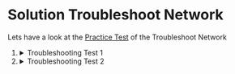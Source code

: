 # Solution Troubleshoot Network

Lets have a look at the [Practice Test](https://kodekloud.com/topic/practice-test-troubleshoot-network/) of the Troubleshoot Network


1. <details>
   <summary>Troubleshooting Test 1</summary>

   We are asked to ensure all the components are working, so first let's examine the cluster to see what state it is in.

   How many nodes, and their status?

   ```
   kubectl get nodes
   ```

   Seems OK...

   Next, the pods

   ```
   kubectl get pods -A
   ```

   Now we see that the `webapp` and `mysql` pods are stuck at `ContainerCreating`. We need to describe the pods and check the errors.

   You will note that they are complaining about `network: unable to allocate IP address`, so clearly we have a networking issue.

   When you did the `get pods` above, did you see any evidence of network support containers, like `flannel` or `weave`?

   No - so we need to install networking support.

   Let's install `Weave`

   ```
   kubectl apply -f https://github.com/weaveworks/weave/releases/download/v2.8.1/weave-daemonset-k8s.yaml
   ```

   Now wait for a minute or so for it to initialize, then check the application pods

   ```
   kubectl get pods -n triton
   ```

   </details>


1. <details>
   <summary>Troubleshooting Test 2</summary>

   Once again let's examine the cluster to see what state it is in.

   How many nodes, and their status?

   ```
   kubectl get nodes
   ```

   Seems OK...

   Next, the pods

   ```
   kubectl get pods -A
   ```

   The kube-proxy pod is not running. It is actually crash-looping which means it tries to start, then fails. As a result the rules needed to allow connectivity to the services have not been created. First place to look when diagnosing CrashLoopBackoff is the pod logs.

   1. Check the logs of the kube-proxy pod

      ```
      kubectl -n kube-system logs <name_of_the_kube_proxy_pod>
      ```

      We see that it cannot find a configuration file.

      Now try looking for the configuration in case it has a different name

      ```
      ls -l /var/lib/kube-proxy
      ```

      The directory is not found!

   1. Inspect the pod template spec in the `kube-proxy` daemonset.

      ```
      kubectl get ds -n kube-system kube-proxy -o yaml | less
      ```

      Scroll around and check volumes and volume mounts. Notice that a config map is mounted at the path `/var/lib/kube-proxy` within the pod.

   1. Inspect the config map

      ```
      kubectl describe cm -n kube-system kube-proxy
      ```

      Here we see that the files mounted by the config map are `config.conf` and `kubeconfig.conf`, but _not_ `configuration.conf`.

      These two files are

      * `config.conf` - This is the actual configuration that kube-proxy needs to load. This file refers to `kubeconfig.conf`
      * `kubeconfig.conf` - This is simply a a kubeconfig file, same as you will find on the lab terminal in `~/.kube/config`. It is the credentials and address for kube-proxy to talk to the api server.

   1. Fix the command line arguments to `kube-proxy`

      ```
      kubectl edit ds -n kube-system kube-proxy
      ```

      Set the correct filename

      ```
      --config=/var/lib/kube-proxy/config.conf
      ```

      Finally, confirm it is running.

      ```
      kubectl get pods -n kube-system
      ```

   </details>
